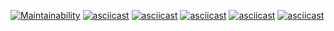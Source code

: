 [![Maintainability](https://api.codeclimate.com/v1/badges/51f64b8abc2ae046db47/maintainability)](https://codeclimate.com/github/mariiia8/frontend-project-44/maintainability)
[![asciicast](https://asciinema.org/a/zxKEhQOipNdveTUbwBqVkeSnw.svg)](https://asciinema.org/a/zxKEhQOipNdveTUbwBqVkeSnw)
[![asciicast](https://asciinema.org/a/OaDqpSCEq62nDA7boC23Ce3Uc.svg)](https://asciinema.org/a/OaDqpSCEq62nDA7boC23Ce3Uc)
[![asciicast](https://asciinema.org/a/6868M0DbPQRPUIlcRaUUMtU7I.svg)](https://asciinema.org/a/6868M0DbPQRPUIlcRaUUMtU7I)
[![asciicast](https://asciinema.org/a/46PZRiwBi3WaF9FeJaizAJ0Qw.svg)](https://asciinema.org/a/46PZRiwBi3WaF9FeJaizAJ0Qw)
[![asciicast](https://asciinema.org/a/dryzB5R8SRjmfSvkiOhDztkyp.svg)](https://asciinema.org/a/dryzB5R8SRjmfSvkiOhDztkyp)